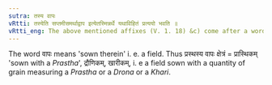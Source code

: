 ```yaml
---
sutra: तस्य वापः
vRtti: तस्येति सप्तमीसमर्थाद्वाप इत्येतस्मिन्नर्थे यथाविहितं प्रत्ययो भवति ॥
vRtti_eng: The above mentioned affixes (V. 1. 18) &c) come after a word in the sixth case in construction, in the sense of 'sown with so much'.
---
```

The word वापः means 'sown therein' i. e. a field. Thus प्रस्थस्य वापः क्षेत्रं = प्रास्थिकम् 'sown with a _Prastha_', द्रौणिकम्, खारीकम्, i. e a field sown with a quantity of grain measuring a _Prastha_ or a _Drona_ or a _Khari_.  
